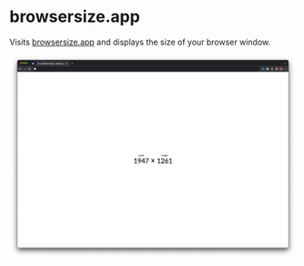 # browsersize.app

Visits [browsersize.app](https://browsersize.app) and displays the size of your browser window.

![](public/assets/screenshot.webp)

